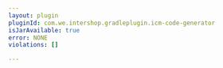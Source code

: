 ```yaml
---
layout: plugin
pluginId: com.we.intershop.gradleplugin.icm-code-generator
isJarAvailable: true
error: NONE
violations: []

---
```

